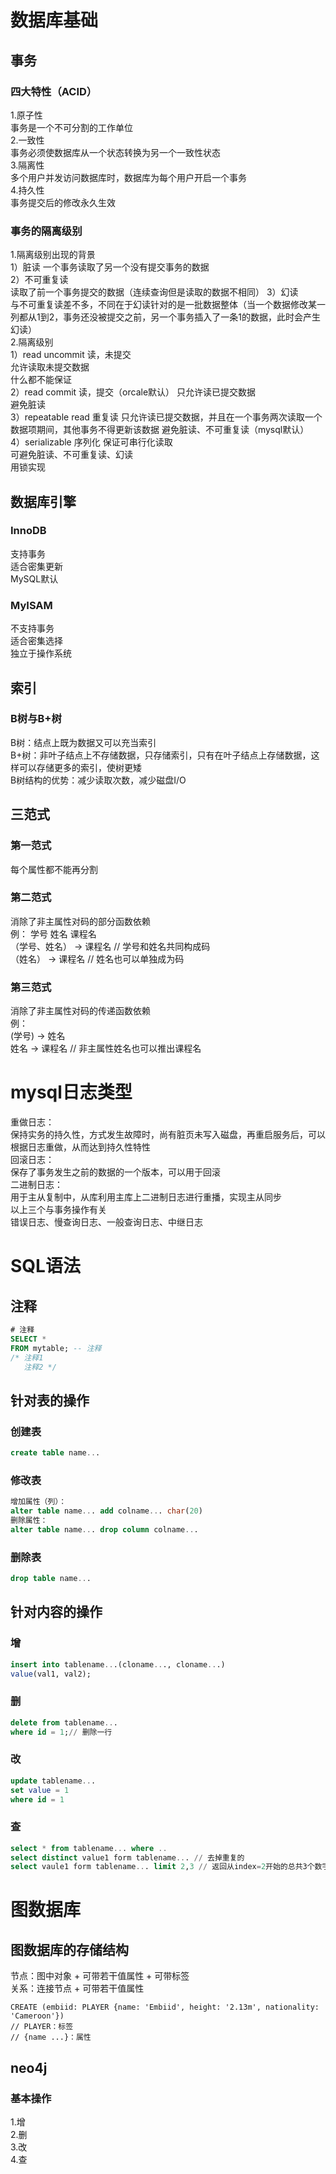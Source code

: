# 数据库基础  
## 事务  
### 四大特性（ACID）  
1.原子性  
事务是一个不可分割的工作单位  
2.一致性  
事务必须使数据库从一个状态转换为另一个一致性状态  
3.隔离性  
多个用户并发访问数据库时，数据库为每个用户开启一个事务  
4.持久性  
事务提交后的修改永久生效  
### 事务的隔离级别
1.隔离级别出现的背景  
1）脏读
一个事务读取了另一个没有提交事务的数据  
2）不可重复读  
读取了前一个事务提交的数据（连续查询但是读取的数据不相同） 
3）幻读  
与不可重复读差不多，不同在于幻读针对的是一批数据整体（当一个数据修改某一列都从1到2，事务还没被提交之前，另一个事务插入了一条1的数据，此时会产生幻读）  
2.隔离级别  
1）read uncommit 读，未提交  
允许读取未提交数据  
什么都不能保证   
2）read commit 读，提交（orcale默认）
只允许读已提交数据  
避免脏读  
3）repeatable read 重复读
只允许读已提交数据，并且在一个事务两次读取一个数据项期间，其他事务不得更新该数据
避免脏读、不可重复读（mysql默认）  
4）serializable 序列化
保证可串行化读取  
可避免脏读、不可重复读、幻读  
用锁实现   

## 数据库引擎  
### InnoDB  
支持事务  
适合密集更新  
MySQL默认  
### MyISAM  
不支持事务  
适合密集选择  
独立于操作系统  

## 索引  
### B树与B+树  
B树：结点上既为数据又可以充当索引  
B+树：非叶子结点上不存储数据，只存储索引，只有在叶子结点上存储数据，这样可以存储更多的索引，使树更矮  
B树结构的优势：减少读取次数，减少磁盘I/O  

## 三范式  
### 第一范式  
每个属性都不能再分割  

### 第二范式  
消除了非主属性对码的部分函数依赖  
例： 学号 姓名 课程名    
（学号、姓名） -> 课程名 // 学号和姓名共同构成码  
（姓名） -> 课程名  // 姓名也可以单独成为码  
### 第三范式  
消除了非主属性对码的传递函数依赖  
例：  
(学号) -> 姓名  
姓名 -> 课程名  // 非主属性姓名也可以推出课程名  


# mysql日志类型
重做日志：  
保持实务的持久性，方式发生故障时，尚有脏页未写入磁盘，再重启服务后，可以根据日志重做，从而达到持久性特性  
回滚日志：  
保存了事务发生之前的数据的一个版本，可以用于回滚  
二进制日志：  
用于主从复制中，从库利用主库上二进制日志进行重播，实现主从同步  
以上三个与事务操作有关  
错误日志、慢查询日志、一般查询日志、中继日志  

# SQL语法
## 注释
```sql
# 注释
SELECT *
FROM mytable; -- 注释
/* 注释1
   注释2 */
```
## 针对表的操作
### 创建表   
```sql
create table name... 
```
### 修改表  
```sql
增加属性（列）：
alter table name... add colname... char(20) 
删除属性：
alter table name... drop column colname... 
```
### 删除表  
```sql
drop table name...
```
## 针对内容的操作
### 增
``` sql
insert into tablename...(cloname..., cloname...)
value(val1, val2);
```
### 删
```sql
delete from tablename... 
where id = 1;// 删除一行
```
### 改
```sql
update tablename... 
set value = 1
where id = 1
```
### 查
``` sql
select * from tablename... where ..
select distinct value1 form tablename... // 去掉重复的
select vaule1 form tablename... limit 2,3 // 返回从index=2开始的总共3个数字
```

# 图数据库
## 图数据库的存储结构
节点：图中对象 + 可带若干值属性 + 可带标签    
关系：连接节点 + 可带若干值属性  
``` cypher
CREATE (embiid: PLAYER {name: 'Embiid', height: '2.13m', nationality: 'Cameroon'}) 
// PLAYER：标签
// {name ...}：属性
```
## neo4j
### 基本操作
1.增  
2.删  
3.改  
4.查
